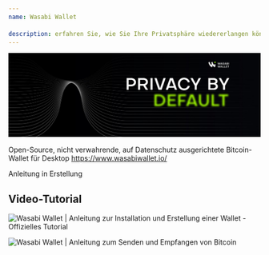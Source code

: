 ```yaml
---
name: Wasabi Wallet

description: erfahren Sie, wie Sie Ihre Privatsphäre wiedererlangen können
---
```


![wasabi](assets/cover.jpeg)

Open-Source, nicht verwahrende, auf Datenschutz ausgerichtete Bitcoin-Wallet für Desktop
https://www.wasabiwallet.io/

Anleitung in Erstellung

## Video-Tutorial

![Wasabi Wallet | Anleitung zur Installation und Erstellung einer Wallet - Offizielles Tutorial](https://youtu.be/QHIpEYYqddE)

![Wasabi Wallet | Anleitung zum Senden und Empfangen von Bitcoin](https://youtu.be/UbOAbXjzBJg)
